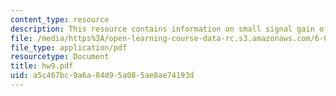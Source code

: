 ```yaml
---
content_type: resource
description: This resource contains information on small signal gain of circuits.
file: /media/https%3A/open-learning-course-data-rc.s3.amazonaws.com/6-071j-introduction-to-electronics-signals-and-measurement-spring-2006/a5c467bc9a6a84d95a085ae8ae74193d_hw9.pdf
file_type: application/pdf
resourcetype: Document
title: hw9.pdf
uid: a5c467bc-9a6a-84d9-5a08-5ae8ae74193d
---
```

